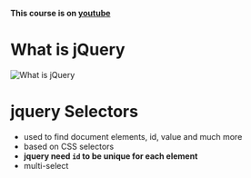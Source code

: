 **This course is on [youtube](https://www.youtube.com/watch?v=QhQ4m5g2fhA)**

# What is jQuery
![What is jQuery]()
# jquery Selectors
- used to find document elements, id, value and much more
- based on CSS selectors
- **jquery need `id` to be unique for each element**
- multi-select
